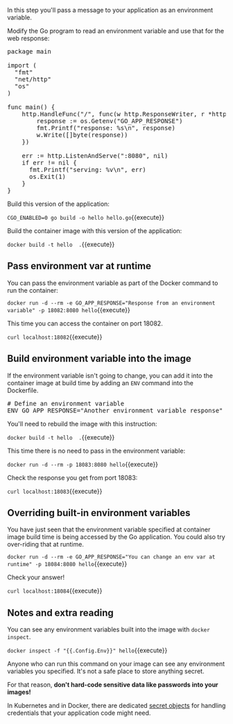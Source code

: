In this step you'll pass a message to your application as an environment variable.

Modify the Go program to read an environment variable and use that for the web response:

<pre class="file" data-filename="hello.go" data-target="replace">
package main

import (
  "fmt"
  "net/http"
  "os"
)

func main() {
	http.HandleFunc("/", func(w http.ResponseWriter, r *http.Request) {
		response := os.Getenv("GO_APP_RESPONSE")
		fmt.Printf("response: %s\n", response)
		w.Write([]byte(response))
	})

	err := http.ListenAndServe(":8080", nil)
	if err != nil {
	  fmt.Printf("serving: %v\n", err)
	  os.Exit(1)
	}
}
</pre>

Build this version of the application:

`CGO_ENABLED=0 go build -o hello hello.go`{{execute}}

Build the container image with this version of the application:

`docker build -t hello  .`{{execute}}

## Pass environment var at runtime

You can pass the environment variable as part of the Docker command to run the container:

`docker run -d --rm -e GO_APP_RESPONSE="Response from an environment variable" -p 18082:8080 hello`{{execute}}

This time you can access the container on port 18082.

`curl localhost:18082`{{execute}}

## Build environment variable into the image

If the environment variable isn't going to change, you can add it into the container image at build time by adding an `ENV` command into the Dockerfile.

<pre class="file" data-filename="Dockerfile" data-target="append">
# Define an environment variable
ENV GO_APP_RESPONSE="Another environment variable response"
</pre>

You'll need to rebuild the image with this instruction:

`docker build -t hello  .`{{execute}}

This time there is no need to pass in the environment variable:

`docker run -d --rm -p 18083:8080 hello`{{execute}}

Check the response you get from port 18083:

`curl localhost:18083`{{execute}}

## Overriding built-in environment variables

You have just seen that the environment variable specified at container image build time is being accessed by the Go application. You could also try over-riding that at runtime.

`docker run -d --rm -e GO_APP_RESPONSE="You can change an env var at runtime" -p 18084:8080 hello`{{execute}}

Check your answer!

`curl localhost:18084`{{execute}}

## Notes and extra reading

You can see any environment variables built into the image with `docker inspect`.

`docker inspect -f "{{.Config.Env}}" hello`{{execute}}

Anyone who can run this command on your image can see any environment variables you specified. It's not a safe place to store anything secret.

For that reason, **don't hard-code sensitive data like passwords into your images!** 

In Kubernetes and in Docker, there are dedicated [secret objects](https://kubernetes.io/docs/concepts/configuration/secret/) for handling credentials that your application code might need.
